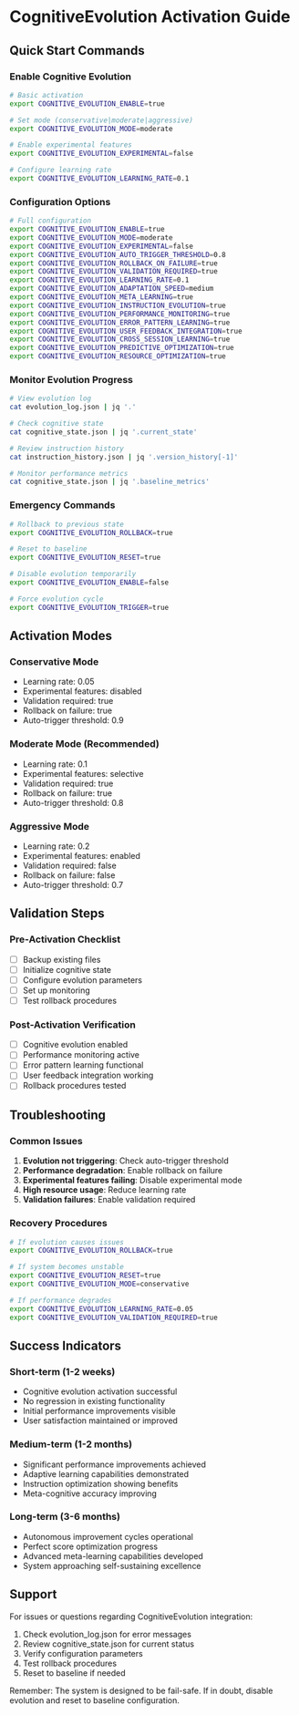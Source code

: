 # CognitiveEvolution Activation Guide

## Quick Start Commands

### Enable Cognitive Evolution
```bash
# Basic activation
export COGNITIVE_EVOLUTION_ENABLE=true

# Set mode (conservative|moderate|aggressive)
export COGNITIVE_EVOLUTION_MODE=moderate

# Enable experimental features
export COGNITIVE_EVOLUTION_EXPERIMENTAL=false

# Configure learning rate
export COGNITIVE_EVOLUTION_LEARNING_RATE=0.1
```

### Configuration Options
```bash
# Full configuration
export COGNITIVE_EVOLUTION_ENABLE=true
export COGNITIVE_EVOLUTION_MODE=moderate
export COGNITIVE_EVOLUTION_EXPERIMENTAL=false
export COGNITIVE_EVOLUTION_AUTO_TRIGGER_THRESHOLD=0.8
export COGNITIVE_EVOLUTION_ROLLBACK_ON_FAILURE=true
export COGNITIVE_EVOLUTION_VALIDATION_REQUIRED=true
export COGNITIVE_EVOLUTION_LEARNING_RATE=0.1
export COGNITIVE_EVOLUTION_ADAPTATION_SPEED=medium
export COGNITIVE_EVOLUTION_META_LEARNING=true
export COGNITIVE_EVOLUTION_INSTRUCTION_EVOLUTION=true
export COGNITIVE_EVOLUTION_PERFORMANCE_MONITORING=true
export COGNITIVE_EVOLUTION_ERROR_PATTERN_LEARNING=true
export COGNITIVE_EVOLUTION_USER_FEEDBACK_INTEGRATION=true
export COGNITIVE_EVOLUTION_CROSS_SESSION_LEARNING=true
export COGNITIVE_EVOLUTION_PREDICTIVE_OPTIMIZATION=true
export COGNITIVE_EVOLUTION_RESOURCE_OPTIMIZATION=true
```

### Monitor Evolution Progress
```bash
# View evolution log
cat evolution_log.json | jq '.'

# Check cognitive state
cat cognitive_state.json | jq '.current_state'

# Review instruction history
cat instruction_history.json | jq '.version_history[-1]'

# Monitor performance metrics
cat cognitive_state.json | jq '.baseline_metrics'
```

### Emergency Commands
```bash
# Rollback to previous state
export COGNITIVE_EVOLUTION_ROLLBACK=true

# Reset to baseline
export COGNITIVE_EVOLUTION_RESET=true

# Disable evolution temporarily
export COGNITIVE_EVOLUTION_ENABLE=false

# Force evolution cycle
export COGNITIVE_EVOLUTION_TRIGGER=true
```

## Activation Modes

### Conservative Mode
- Learning rate: 0.05
- Experimental features: disabled
- Validation required: true
- Rollback on failure: true
- Auto-trigger threshold: 0.9

### Moderate Mode (Recommended)
- Learning rate: 0.1
- Experimental features: selective
- Validation required: true
- Rollback on failure: true
- Auto-trigger threshold: 0.8

### Aggressive Mode
- Learning rate: 0.2
- Experimental features: enabled
- Validation required: false
- Rollback on failure: false
- Auto-trigger threshold: 0.7

## Validation Steps

### Pre-Activation Checklist
- [ ] Backup existing files
- [ ] Initialize cognitive state
- [ ] Configure evolution parameters
- [ ] Set up monitoring
- [ ] Test rollback procedures

### Post-Activation Verification
- [ ] Cognitive evolution enabled
- [ ] Performance monitoring active
- [ ] Error pattern learning functional
- [ ] User feedback integration working
- [ ] Rollback procedures tested

## Troubleshooting

### Common Issues
1. **Evolution not triggering**: Check auto-trigger threshold
2. **Performance degradation**: Enable rollback on failure
3. **Experimental features failing**: Disable experimental mode
4. **High resource usage**: Reduce learning rate
5. **Validation failures**: Enable validation required

### Recovery Procedures
```bash
# If evolution causes issues
export COGNITIVE_EVOLUTION_ROLLBACK=true

# If system becomes unstable
export COGNITIVE_EVOLUTION_RESET=true
export COGNITIVE_EVOLUTION_MODE=conservative

# If performance degrades
export COGNITIVE_EVOLUTION_LEARNING_RATE=0.05
export COGNITIVE_EVOLUTION_VALIDATION_REQUIRED=true
```

## Success Indicators

### Short-term (1-2 weeks)
- Cognitive evolution activation successful
- No regression in existing functionality
- Initial performance improvements visible
- User satisfaction maintained or improved

### Medium-term (1-2 months)
- Significant performance improvements achieved
- Adaptive learning capabilities demonstrated
- Instruction optimization showing benefits
- Meta-cognitive accuracy improving

### Long-term (3-6 months)
- Autonomous improvement cycles operational
- Perfect score optimization progress
- Advanced meta-learning capabilities developed
- System approaching self-sustaining excellence

## Support

For issues or questions regarding CognitiveEvolution integration:
1. Check evolution_log.json for error messages
2. Review cognitive_state.json for current status
3. Verify configuration parameters
4. Test rollback procedures
5. Reset to baseline if needed

Remember: The system is designed to be fail-safe. If in doubt, disable evolution and reset to baseline configuration.
